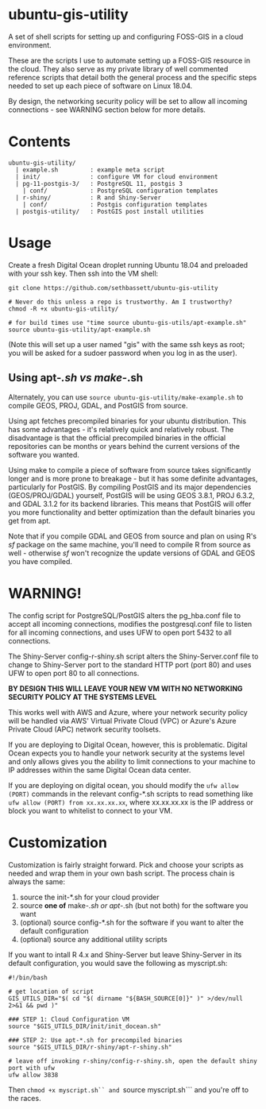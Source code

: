 # ubuntu-gis-utility

A set of shell scripts for setting up and configuring FOSS-GIS in a cloud environment.  
  
These are the scripts I use to automate setting up a FOSS-GIS resource in the cloud. They also serve as my private library of well commented reference scripts that detail both the general process and the specific steps needed to set up each piece of software on Linux 18.04.  

By design, the networking security policy will be set to allow all incoming connections - see WARNING section below for more details.  


# Contents  
```  
ubuntu-gis-utility/  
  | example.sh         : example meta script  
  | init/              : configure VM for cloud environment
  | pg-11-postgis-3/   : PostgreSQL 11, postgis 3
    | conf/            : PostgreSQL configuration templates
  | r-shiny/           : R and Shiny-Server
    | conf/            : Postgis configuration templates
  | postgis-utility/   : PostGIS post install utilities
```  


# Usage  
  
Create a fresh Digital Ocean droplet running Ubuntu 18.04 and preloaded with your ssh key. Then ssh into the VM shell:  
  
```  
git clone https://github.com/sethbassett/ubuntu-gis-utility

# Never do this unless a repo is trustworthy. Am I trustworthy?
chmod -R +x ubuntu-gis-utility/

# for build times use "time source ubuntu-gis-utils/apt-example.sh"
source ubuntu-gis-utility/apt-example.sh
```  

(Note this will set up a user named "gis" with the same ssh keys as root; you will be asked for a sudoer password when you log in as the user).

## Using apt-*.sh vs make-*.sh

Alternately, you can use ```source ubuntu-gis-utility/make-example.sh``` to compile GEOS, PROJ, GDAL, and PostGIS from source.  
  
Using apt fetches precompiled binaries for your ubuntu distribution. This has some advantages - it's relatively quick and relatively robust. The disadvantage is that the official precompiled binaries in the official repositories can be months or years behind the current versions of the software you wanted.  

Using make to compile a piece of software from source takes significantly longer and is more prone to breakage - but it has some definite advantages, particularly for PostGIS. By compiling PostGIS and its major dependencies (GEOS/PROJ/GDAL) yourself, PostGIS will be using GEOS 3.8.1, PROJ 6.3.2, and GDAL 3.1.2 for its backend libraries. This means that PostGIS will offer you more functionality and better optimization than the default binaries you get from apt.  

Note that if you compile GDAL and GEOS from source and plan on using R's *sf* package on the same machine, you'll need to compile R from source as well - otherwise *sf* won't recognize the update versions of GDAL and GEOS you have compiled.

# WARNING!

The config script for PostgreSQL/PostGIS alters the pg_hba.conf file to accept all incoming connections, modifies the postgresql.conf file to listen for all incoming connections, and uses UFW to open port 5432 to all connections.  

The Shiny-Server config-r-shiny.sh script alters the Shiny-Server.conf file to change to Shiny-Server port to the standard HTTP port (port 80) and uses UFW to open port 80 to all connections.  

**BY DESIGN THIS WILL LEAVE YOUR NEW VM WITH NO NETWORKING SECURITY POLICY AT THE SYSTEMS LEVEL**  
  
This works well with AWS and Azure, where your network security policy will be handled via AWS' Virtual Private Cloud (VPC) or Azure's Azure Private Cloud (APC) network security toolsets.  
 
If you are deploying to Digital Ocean, however, this is problematic. Digital Ocean expects you to handle your network security at the systems level and only allows gives you the ability to limit connections to your machine to IP addresses within the same Digital Ocean data center.  

If you are deploying on digital ocean, you should modify the ```ufw allow (PORT)``` commands in the relevant config-*.sh scripts to read something like ```ufw allow (PORT) from xx.xx.xx.xx```, where xx.xx.xx.xx is the IP address or block you want to whitelist to connect to your VM. 
 
# Customization  

Customization is fairly straight forward. Pick and choose your scripts as needed and wrap them in your own bash script. The process chain is always the same:  
  1. source the init-*.sh for your cloud provider  
  2. source **one of** make-*.sh or apt-*.sh (but not both) for the software you want  
  3. (optional) source config-*.sh for the software if you want to alter the default configuration  
  4. (optional) source any additional utility scripts  
  
If you want to intall R 4.x and Shiny-Server but leave Shiny-Server in its default configuration, you would save the following as myscript.sh:  
```  
#!/bin/bash

# get location of script
GIS_UTILS_DIR="$( cd "$( dirname "${BASH_SOURCE[0]}" )" >/dev/null 2>&1 && pwd )"

### STEP 1: Cloud Configuration VM
source "$GIS_UTILS_DIR/init/init_docean.sh"

### STEP 2: Use apt-*.sh for precompiled binaries
source "$GIS_UTILS_DIR/r-shiny/apt-r-shiny.sh"

# leave off invoking r-shiny/config-r-shiny.sh, open the default shiny port with ufw
ufw allow 3838
```

Then ```chmod +x myscript.sh`` and ```source myscript.sh``` and you're off to the races. 

  

